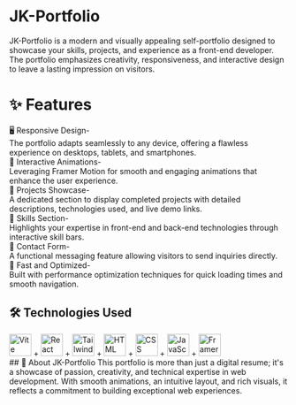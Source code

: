 # JK-Portfolio
JK-Portfolio is a modern and visually appealing self-portfolio designed to showcase your skills, projects, and experience as a front-end developer. The portfolio emphasizes creativity, responsiveness, and interactive design to leave a lasting impression on visitors.

# ✨ Features
🖥️ Responsive Design-<br>
The portfolio adapts seamlessly to any device, offering a flawless experience on desktops, tablets, and smartphones.<br>
🎨 Interactive Animations-<br>
Leveraging Framer Motion for smooth and engaging animations that enhance the user experience.<br>
📂 Projects Showcase-<br>
A dedicated section to display completed projects with detailed descriptions, technologies used, and live demo links.<br>
💼 Skills Section-<br>
Highlights your expertise in front-end and back-end technologies through interactive skill bars.<br>
💬 Contact Form-<br>
A functional messaging feature allowing visitors to send inquiries directly.<br>
🚀 Fast and Optimized-<br>
Built with performance optimization techniques for quick loading times and smooth navigation.<br>
## 🛠 Technologies Used
<div> <img src="https://cdn.jsdelivr.net/gh/devicons/devicon/icons/vitejs/vitejs-original.svg" alt="Vite" width="40" height="40"/> + <img src="https://cdn.jsdelivr.net/gh/devicons/devicon/icons/react/react-original.svg" alt="React" width="40" height="40"/> + <img src="https://cdn.jsdelivr.net/gh/devicons/devicon/icons/tailwindcss/tailwindcss-original.svg" alt="Tailwind CSS" width="40" height="40"/> + <img src="https://cdn.jsdelivr.net/gh/devicons/devicon/icons/html5/html5-original.svg" alt="HTML" width="40" height="40"/> + <img src="https://cdn.jsdelivr.net/gh/devicons/devicon/icons/css3/css3-original.svg" alt="CSS" width="40" height="40"/> + <img src="https://cdn.jsdelivr.net/gh/devicons/devicon/icons/javascript/javascript-original.svg" alt="JavaScript" width="40" height="40"/> +  <img src="https://www.framer.com/static/favicon/favicon-96x96.png" alt="Framer Motion" width="40" height="40"/> </div>
## 🌟 About JK-Portfolio
This portfolio is more than just a digital resume; it's a showcase of passion, creativity, and technical expertise in web development. With smooth animations, an intuitive layout, and rich visuals, it reflects a commitment to building exceptional web experiences.
